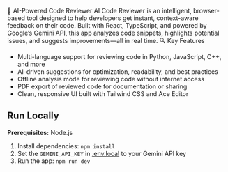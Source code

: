 
🤖 AI-Powered Code Reviewer
AI Code Reviewer is an intelligent, browser-based tool designed to help developers get instant, context-aware feedback on their code. Built with React, TypeScript, and powered by Google’s Gemini API, this app analyzes code snippets, highlights potential issues, and suggests improvements—all in real time.
🔍 Key Features
- Multi-language support for reviewing code in Python, JavaScript, C++, and more
- AI-driven suggestions for optimization, readability, and best practices
- Offline analysis mode for reviewing code without internet access
- PDF export of reviewed code for documentation or sharing
- Clean, responsive UI built with Tailwind CSS and Ace Editor
 
## Run Locally

**Prerequisites:**  Node.js


1. Install dependencies:
   `npm install`
2. Set the `GEMINI_API_KEY` in [.env.local](.env.local) to your Gemini API key
3. Run the app:
   `npm run dev`
